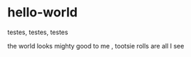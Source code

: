 # hello-world

testes, testes, testes

the world looks mighty good to me , tootsie rolls are all I see

